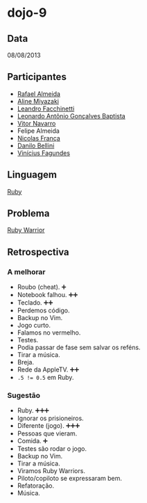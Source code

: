 dojo-9
======

Data
----

08/08/2013

Participantes
-------------

* [Rafael Almeida][1]
* [Aline Miyazaki][2]
* [Leandro Facchinetti][3]
* [Leonardo Antônio Gonçalves Baptista][4]
* [Vitor Navarro][5]
* Felipe Almeida
* [Nicolas França][6]
* [Danilo Bellini][7]
* [Vinícius Fagundes][8]

Linguagem
---------

[Ruby][9]

Problema
--------

[Ruby Warrior][10]

Retrospectiva
-------------

### A melhorar

* Roubo (cheat). :heavy_plus_sign:
* Notebook falhou. :heavy_plus_sign::heavy_plus_sign:
* Teclado. :heavy_plus_sign::heavy_plus_sign:
* Perdemos código.
* Backup no Vim.
* Jogo curto.
* Falamos no vermelho.
* Testes.
* Podia passar de fase sem salvar os reféns.
* Tirar a música.
* Breja.
* Rede da AppleTV. :heavy_plus_sign::heavy_plus_sign:
* `.5 != 0.5` em Ruby.

### Sugestão

* Ruby. :heavy_plus_sign::heavy_plus_sign::heavy_plus_sign:
* Ignorar os prisioneiros.
* Diferente (jogo). :heavy_plus_sign::heavy_plus_sign::heavy_plus_sign:
* Pessoas que vieram.
* Comida. :heavy_plus_sign:
* Testes são rodar o jogo.
* Backup no Vim.
* Tirar a música.
* Viramos Ruby Warriors.
* Piloto/copiloto se expressaram bem.
* Refatoração.
* Música.


[1]: https://github.com/stupied4ever
[2]: https://github.com/linezcl
[3]: https://github.com/leafac
[4]: https://github.com/leonardoobaptistaa
[5]: https://github.com/vnavarro
[6]: https://github.com/nicolasfranca
[7]: https://github.com/danilobellini
[8]: mailto:viniciusdfagundes@gmail.com
[9]: http://www.ruby-lang.org/en/
[10]: https://www.bloc.io/ruby-warrior

